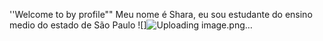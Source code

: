 
''Welcome to by profile""
Meu nome é Shara, eu sou estudante do ensino medio
do estado de São Paulo
![]![Uploading image.png…]()
